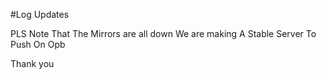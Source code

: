 #Log Updates

PLS Note  That The Mirrors are  all down
We are making A Stable Server To Push On Opb

Thank you
